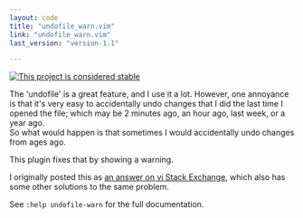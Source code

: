 ```yaml
---
layout: code
title: "undofile_warn.vim"
link: "undofile_warn.vim"
last_version: "version-1.1"

---
```


[![This project is considered stable](https://img.shields.io/badge/Status-stable-green.svg)](https://arp242.net/status/stable)

The 'undofile' is a great feature, and I use it a lot. However, one annoyance
is that it's very easy to accidentally undo changes that I did the last time I
opened the file; which may be 2 minutes ago, an hour ago, last week, or a
year ago.  
So what would happen is that sometimes I would accidentally undo changes from
ages ago.

This plugin fixes that by showing a warning.

I originally posted this as [an answer on vi Stack Exchange](http://vi.stackexchange.com/q/2115/51),
which also has some other solutions to the same problem.

See `:help undofile-warn` for the full documentation.
